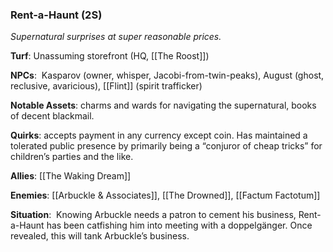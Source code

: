 ---
---

### Rent-a-Haunt (2S)
*Supernatural surprises at super reasonable prices.*

**Turf**: Unassuming storefront (HQ, [[The Roost]])

**NPCs**:  Kasparov (owner, whisper, Jacobi-from-twin-peaks), August (ghost, reclusive, avaricious), [[Flint]] (spirit trafficker)

**Notable Assets**: charms and wards for navigating the supernatural, books of decent blackmail. 

**Quirks**: accepts payment in any currency except coin. Has maintained a tolerated public presence by primarily being a “conjuror of cheap tricks” for children’s parties and the like. 

**Allies**: [[The Waking Dream]]

**Enemies**: [[Arbuckle & Associates]], [[The Drowned]], [[Factum Factotum]]

**Situation**:  Knowing Arbuckle needs a patron to cement his business, Rent-a-Haunt has been catfishing him into meeting with a doppelgänger. Once revealed, this will tank Arbuckle’s business.